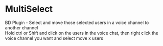 # MultiSelect
BD Plugin - Select and move those selected users in a voice channel to another channel
<br>
Hold ctrl or Shift and click on the users in the voice chat,
then right click the voice channel you want and select move x users
